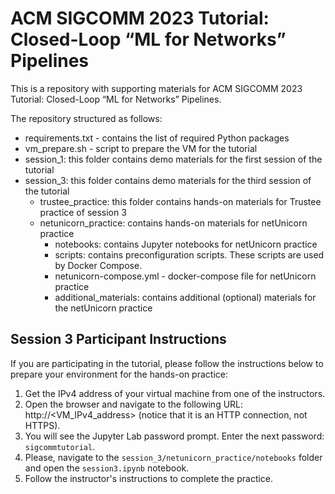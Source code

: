 # ACM SIGCOMM 2023 Tutorial: Closed-Loop “ML for Networks” Pipelines

This is a repository with supporting materials for ACM SIGCOMM 2023 Tutorial: Closed-Loop “ML for Networks” Pipelines.  

The repository structured as follows:
* requirements.txt - contains the list of required Python packages
* vm_prepare.sh - script to prepare the VM for the tutorial
* session_1: this folder contains demo materials for the first session of the tutorial
* session_3: this folder contains demo materials for the third session of the tutorial
  * trustee_practice: this folder contains hands-on materials for Trustee practice of session 3
  * netunicorn_practice: contains hands-on materials for netUnicorn practice
    * notebooks: contains Jupyter notebooks for netUnicorn practice
    * scripts: contains preconfiguration scripts. These scripts are used by Docker Compose.
    * netunicorn-compose.yml - docker-compose file for netUnicorn practice
    * additional_materials: contains additional (optional) materials for the netUnicorn practice

## Session 3 Participant Instructions
If you are participating in the tutorial, please follow the instructions below to prepare your environment for the hands-on practice:
1. Get the IPv4 address of your virtual machine from one of the instructors.
2. Open the browser and navigate to the following URL: http://<VM_IPv4_address> (notice that it is an HTTP connection, not HTTPS).
3. You will see the Jupyter Lab password prompt. Enter the next password: `sigcommtutorial`.
4. Please, navigate to the `session_3/netunicorn_practice/notebooks` folder and open the `session3.ipynb` notebook.
5. Follow the instructor's instructions to complete the practice.